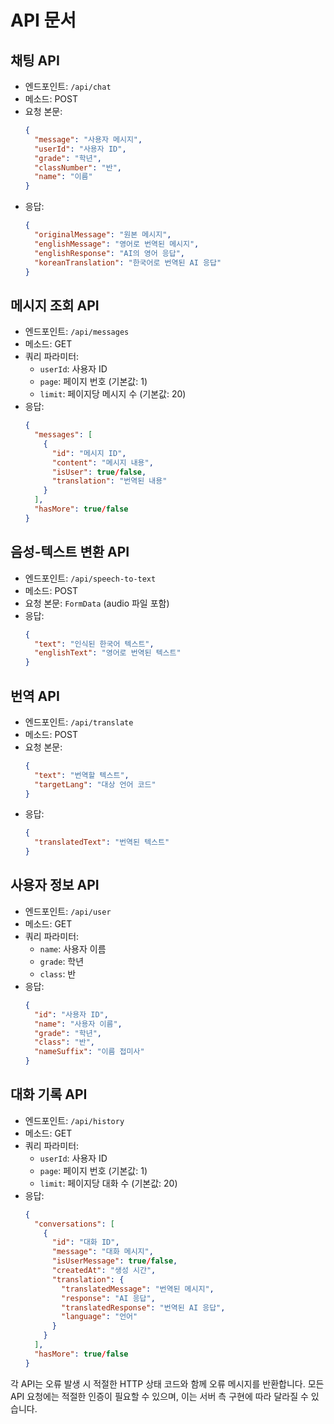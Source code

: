 # API 문서

## 채팅 API

- 엔드포인트: `/api/chat`
- 메소드: POST
- 요청 본문:
  ```json
  {
    "message": "사용자 메시지",
    "userId": "사용자 ID",
    "grade": "학년",
    "classNumber": "반",
    "name": "이름"
  }
  ```
- 응답:
  ```json
  {
    "originalMessage": "원본 메시지",
    "englishMessage": "영어로 번역된 메시지",
    "englishResponse": "AI의 영어 응답",
    "koreanTranslation": "한국어로 번역된 AI 응답"
  }
  ```

## 메시지 조회 API

- 엔드포인트: `/api/messages`
- 메소드: GET
- 쿼리 파라미터:
  - `userId`: 사용자 ID
  - `page`: 페이지 번호 (기본값: 1)
  - `limit`: 페이지당 메시지 수 (기본값: 20)
- 응답:
  ```json
  {
    "messages": [
      {
        "id": "메시지 ID",
        "content": "메시지 내용",
        "isUser": true/false,
        "translation": "번역된 내용"
      }
    ],
    "hasMore": true/false
  }
  ```

## 음성-텍스트 변환 API

- 엔드포인트: `/api/speech-to-text`
- 메소드: POST
- 요청 본문: `FormData` (audio 파일 포함)
- 응답:
  ```json
  {
    "text": "인식된 한국어 텍스트",
    "englishText": "영어로 번역된 텍스트"
  }
  ```

## 번역 API

- 엔드포인트: `/api/translate`
- 메소드: POST
- 요청 본문:
  ```json
  {
    "text": "번역할 텍스트",
    "targetLang": "대상 언어 코드"
  }
  ```
- 응답:
  ```json
  {
    "translatedText": "번역된 텍스트"
  }
  ```

## 사용자 정보 API

- 엔드포인트: `/api/user`
- 메소드: GET
- 쿼리 파라미터:
  - `name`: 사용자 이름
  - `grade`: 학년
  - `class`: 반
- 응답:
  ```json
  {
    "id": "사용자 ID",
    "name": "사용자 이름",
    "grade": "학년",
    "class": "반",
    "nameSuffix": "이름 접미사"
  }
  ```

## 대화 기록 API

- 엔드포인트: `/api/history`
- 메소드: GET
- 쿼리 파라미터:
  - `userId`: 사용자 ID
  - `page`: 페이지 번호 (기본값: 1)
  - `limit`: 페이지당 대화 수 (기본값: 20)
- 응답:
  ```json
  {
    "conversations": [
      {
        "id": "대화 ID",
        "message": "대화 메시지",
        "isUserMessage": true/false,
        "createdAt": "생성 시간",
        "translation": {
          "translatedMessage": "번역된 메시지",
          "response": "AI 응답",
          "translatedResponse": "번역된 AI 응답",
          "language": "언어"
        }
      }
    ],
    "hasMore": true/false
  }
  ```

각 API는 오류 발생 시 적절한 HTTP 상태 코드와 함께 오류 메시지를 반환합니다. 모든 API 요청에는 적절한 인증이 필요할 수 있으며, 이는 서버 측 구현에 따라 달라질 수 있습니다.
